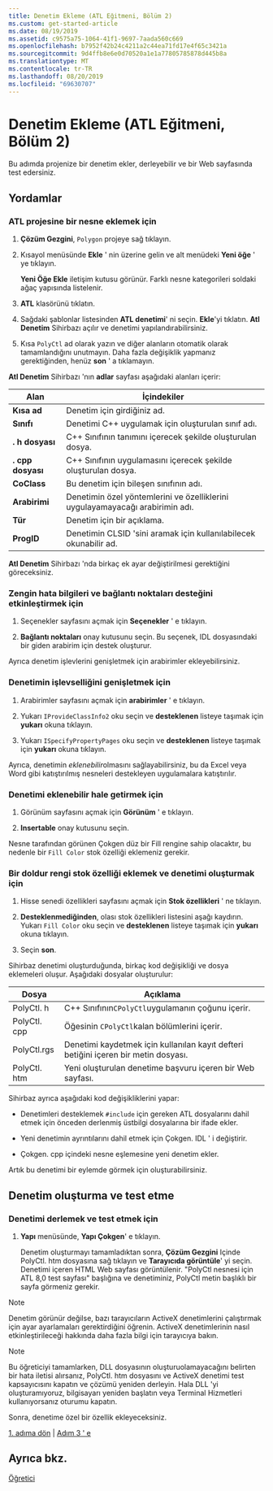 ```yaml
---
title: Denetim Ekleme (ATL Eğitmeni, Bölüm 2)
ms.custom: get-started-article
ms.date: 08/19/2019
ms.assetid: c9575a75-1064-41f1-9697-7aada560c669
ms.openlocfilehash: b7952f42b24c4211a2c44ea71fd17e4f65c3421a
ms.sourcegitcommit: 9d4ffb8e6e0d70520a1e1a77805785878d445b8a
ms.translationtype: MT
ms.contentlocale: tr-TR
ms.lasthandoff: 08/20/2019
ms.locfileid: "69630707"
---
```

# <a name="adding-a-control-atl-tutorial-part-2"></a>Denetim Ekleme (ATL Eğitmeni, Bölüm 2)

Bu adımda projenize bir denetim ekler, derleyebilir ve bir Web sayfasında test edersiniz.

## <a name="procedures"></a>Yordamlar

### <a name="to-add-an-object-to-an-atl-project"></a>ATL projesine bir nesne eklemek için

1. **Çözüm Gezgini**, `Polygon` projeye sağ tıklayın.

1. Kısayol menüsünde **Ekle** ' nin üzerine gelin ve alt menüdeki **Yeni öğe** ' ye tıklayın.

    **Yeni Öğe Ekle** iletişim kutusu görünür. Farklı nesne kategorileri soldaki ağaç yapısında listelenir.

1. **ATL** klasörünü tıklatın.

1. Sağdaki şablonlar listesinden **ATL denetimi**' ni seçin. **Ekle**'yi tıklatın. **Atl Denetim** Sihirbazı açılır ve denetimi yapılandırabilirsiniz.

1. Kısa `PolyCtl` ad olarak yazın ve diğer alanların otomatik olarak tamamlandığını unutmayın. Daha fazla değişiklik yapmanız gerektiğinden, henüz **son** ' a tıklamayın.

**Atl Denetim** Sihirbazı 'nın **adlar** sayfası aşağıdaki alanları içerir:

|Alan|İçindekiler|
|-----------|--------------|
|**Kısa ad**|Denetim için girdiğiniz ad.|
|**Sınıfı**|Denetimi C++ uygulamak için oluşturulan sınıf adı.|
|**. h dosyası**|C++ Sınıfının tanımını içerecek şekilde oluşturulan dosya.|
|**. cpp dosyası**|C++ Sınıfının uygulamasını içerecek şekilde oluşturulan dosya.|
|**CoClass**|Bu denetim için bileşen sınıfının adı.|
|**Arabirimi**|Denetimin özel yöntemlerini ve özelliklerini uygulayamayacağı arabirimin adı.|
|**Tür**|Denetim için bir açıklama.|
|**ProgID**|Denetimin CLSID 'sini aramak için kullanılabilecek okunabilir ad.|

**Atl Denetim** Sihirbazı 'nda birkaç ek ayar değiştirilmesi gerektiğini göreceksiniz.

### <a name="to-enable-support-for-rich-error-information-and-connection-points"></a>Zengin hata bilgileri ve bağlantı noktaları desteğini etkinleştirmek için

1. Seçenekler sayfasını açmak için **Seçenekler** ' e tıklayın.

1. **Bağlantı noktaları** onay kutusunu seçin. Bu seçenek, IDL dosyasındaki bir giden arabirim için destek oluşturur.

Ayrıca denetim işlevlerini genişletmek için arabirimler ekleyebilirsiniz.

### <a name="to-extend-the-controls-functionality"></a>Denetimin işlevselliğini genişletmek için

1. Arabirimler sayfasını açmak için **arabirimler** ' e tıklayın.

1. Yukarı `IProvideClassInfo2` oku seçin ve **desteklenen** listeye taşımak için **yukarı** okuna tıklayın.

1. Yukarı `ISpecifyPropertyPages` oku seçin ve **desteklenen** listeye taşımak için **yukarı** okuna tıklayın.

Ayrıca, denetimin *eklenebilir*olmasını sağlayabilirsiniz, bu da Excel veya Word gibi katıştırılmış nesneleri destekleyen uygulamalara katıştırılır.

### <a name="to-make-the-control-insertable"></a>Denetimi eklenebilir hale getirmek için

1. Görünüm sayfasını açmak için **Görünüm** ' e tıklayın.

1. **Insertable** onay kutusunu seçin.

Nesne tarafından görünen Çokgen düz bir Fill rengine sahip olacaktır, bu nedenle bir `Fill Color` stok özelliği eklemeniz gerekir.

### <a name="to-add-a-fill-color-stock-property-and-create-the-control"></a>Bir doldur rengi stok özelliği eklemek ve denetimi oluşturmak için

1. Hisse senedi özellikleri sayfasını açmak için **Stok özellikleri** ' ne tıklayın.

1. **Desteklenmediğinden**, olası stok özellikleri listesini aşağı kaydırın. Yukarı `Fill Color` oku seçin ve **desteklenen** listeye taşımak için **yukarı** okuna tıklayın.

1. Seçin **son**.

Sihirbaz denetimi oluşturduğunda, birkaç kod değişikliği ve dosya eklemeleri oluşur. Aşağıdaki dosyalar oluşturulur:

|Dosya|Açıklama|
|----------|-----------------|
|PolyCtl. h|C++ Sınıfının`CPolyCtl`uygulamanın çoğunu içerir.|
|PolyCtl. cpp|Öğesinin `CPolyCtl`kalan bölümlerini içerir.|
|PolyCtl.rgs|Denetimi kaydetmek için kullanılan kayıt defteri betiğini içeren bir metin dosyası.|
|PolyCtl. htm|Yeni oluşturulan denetime başvuru içeren bir Web sayfası.|

Sihirbaz ayrıca aşağıdaki kod değişikliklerini yapar:

- Denetimleri desteklemek `#include` için gereken ATL dosyalarını dahil etmek için önceden derlenmiş üstbilgi dosyalarına bir ifade ekler.

- Yeni denetimin ayrıntılarını dahil etmek için Çokgen. IDL ' i değiştirir.

- Çokgen. cpp içindeki nesne eşlemesine yeni denetim ekler.

Artık bu denetimi bir eylemde görmek için oluşturabilirsiniz.

## <a name="building-and-testing-the-control"></a>Denetim oluşturma ve test etme

### <a name="to-build-and-test-the-control"></a>Denetimi derlemek ve test etmek için

1. **Yapı** menüsünde, **Yapı Çokgen**' e tıklayın.

    Denetim oluşturmayı tamamladıktan sonra, **Çözüm Gezgini** Içinde PolyCtl. htm dosyasına sağ tıklayın ve **Tarayıcıda görüntüle**' yi seçin. Denetimi içeren HTML Web sayfası görüntülenir. "PolyCtl nesnesi için ATL 8,0 test sayfası" başlığına ve denetiminiz, PolyCtl metin başlıklı bir sayfa görmeniz gerekir.

> [!NOTE]
> Denetim görünür değilse, bazı tarayıcıların ActiveX denetimlerini çalıştırmak için ayar ayarlamaları gerektirdiğini öğrenin. ActiveX denetimlerinin nasıl etkinleştirileceği hakkında daha fazla bilgi için tarayıcıya bakın.

> [!NOTE]
> Bu öğreticiyi tamamlarken, DLL dosyasının oluşturuolamayacağını belirten bir hata iletisi alırsanız, PolyCtl. htm dosyasını ve ActiveX denetimi test kapsayıcısını kapatın ve çözümü yeniden derleyin. Hala DLL 'yi oluşturamıyoruz, bilgisayarı yeniden başlatın veya Terminal Hizmetleri kullanıyorsanız oturumu kapatın.

Sonra, denetime özel bir özellik ekleyeceksiniz.

[1. adıma dön](../atl/creating-the-project-atl-tutorial-part-1.md) &#124; [Adım 3 ' e](../atl/adding-a-property-to-the-control-atl-tutorial-part-3.md)

## <a name="see-also"></a>Ayrıca bkz.

[Öğretici](../atl/active-template-library-atl-tutorial.md)
